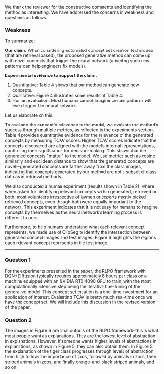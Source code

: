 We thank the reviewer for the constructive comments and identifying the method as interesting. We have addressed the concerns in weakness and questions as follows.

### Weakness

To summarize:

**Our claim:** When considering automated concept set creation techniques (that are retrieval based), the proposed generative method can come up with novel concepts that trigger the neural network (unveiling such new patterns can help engineers fix models).

**Experimental evidence to support the claim:**
1. Quantitative: Table 4 shows that our method can generate new concepts.
2. Qualitative: Figure 4 illustrates some results of Table 4.
3. Human evaluation: Most humans cannot imagine certain patterns will even trigger the neural network.

Let us elaborate on this.

To evaluate the concept's relevance to the model, we evaluate the method’s success through multiple metrics, as reflected in the experiments section. Table 4 provides quantitative evidence for the relevance of the generated concepts by measuring TCAV scores. Higher TCAV scores indicate that the concepts discovered are aligned with the model’s internal representations, confirming their significance for decision-making. This shows that the generated concepts "matter" to the model. We use metrics such as cosine similarity and euclidean distance to show that the generated concepts are novel—generated concepts are farther away from the class images, indicating that concepts generated by our method are not a subset of class data as in retrieval methods.

We also conducted a human experiment (results shown in Table 2), where when asked for identifying relevant concepts within generated, retrieved or both, most volunteers irrespective of laymen or experts mostly picked retrieved concepts, even though both were equally important to the network. This experiment indicates that it is not easy for humans to imagine concepts by themselves as the neural network’s learning process is different to ours.

Furthermore, to help humans understand what each relevant concept represents, we made use of ClipSeg to identify the intersection between generated concept images and test images. Figure 6 highlights the regions each relevant concept represents in the test image.

---

### Question 1

For the experiments presented in the paper, the RLPO framework with DQN+Diffusion typically requires approximately 8 hours per class on a machine equipped with an NVIDIA RTX 4090 GPU to train, with the most computationally intensive step being the iterative fine-tuning of the generative model. This concept set creation is a one-time investment for an application of interest. Evaluating TCAV is pretty much real-time once we have the concept set. We will include this discussion in the revised version of the paper.

### Question 2

The images in Figure 6 are final outputs of the RLPO framework–this is what most people want as explanations. They are the lowest level of abstraction in explanations. However, if someone wants higher levels of abstractions in explanations, as shown in Figure 5, they can also obtain them. In Figure 5, the explanation of the tiger class progresses through levels of abstraction from high to low: the importance of zoos, followed by animals in zoos, then striped animals in zoos, and finally orange-and-black striped animals, and so on.
